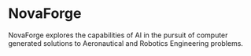 # NovaForge
NovaForge explores the capabilities of AI in the pursuit of computer generated solutions to Aeronautical and Robotics Engineering problems.
